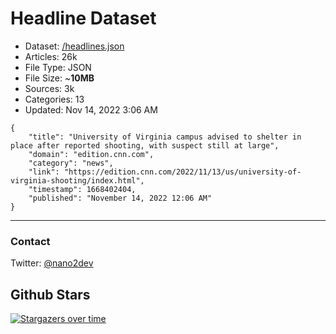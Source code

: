# Headline Dataset

- Dataset: [/headlines.json](https://raw.githubusercontent.com/fwd/news/master/headlines.json) 
- Articles: 26k
- File Type: JSON
- File Size: ~**10MB**
- Sources: 3k
- Categories: 13
- Updated: Nov 14, 2022 3:06 AM

```
{
    "title": "University of Virginia campus advised to shelter in place after reported shooting, with suspect still at large",
    "domain": "edition.cnn.com",
    "category": "news",
    "link": "https://edition.cnn.com/2022/11/13/us/university-of-virginia-shooting/index.html",
    "timestamp": 1668402404,
    "published": "November 14, 2022 12:06 AM"
}
```

---

### Contact 

Twitter: [@nano2dev](https://twitter.com/nano2dev)

## Github Stars

[![Stargazers over time](https://starchart.cc/fwd/news.svg)](https://starchart.cc/fwd/news)
